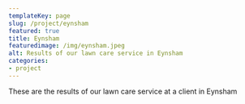 ```yaml
---
templateKey: page
slug: /project/eynsham
featured: true
title: Eynsham
featuredimage: /img/eynsham.jpeg
alt: Results of our lawn care service in Eynsham
categories:
- project
---
```

These are the results of our lawn care service at a client in Eynsham


